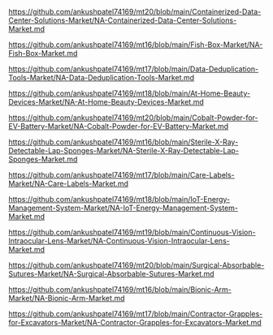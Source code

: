 <p><a href="https://github.com/ankushpatel74169/mt20/blob/main/Containerized-Data-Center-Solutions-Market/NA-Containerized-Data-Center-Solutions-Market.md">https://github.com/ankushpatel74169/mt20/blob/main/Containerized-Data-Center-Solutions-Market/NA-Containerized-Data-Center-Solutions-Market.md</a></p><p><a href="https://github.com/ankushpatel74169/mt16/blob/main/Fish-Box-Market/NA-Fish-Box-Market.md">https://github.com/ankushpatel74169/mt16/blob/main/Fish-Box-Market/NA-Fish-Box-Market.md</a></p><p><a href="https://github.com/ankushpatel74169/mt17/blob/main/Data-Deduplication-Tools-Market/NA-Data-Deduplication-Tools-Market.md">https://github.com/ankushpatel74169/mt17/blob/main/Data-Deduplication-Tools-Market/NA-Data-Deduplication-Tools-Market.md</a></p><p><a href="https://github.com/ankushpatel74169/mt18/blob/main/At-Home-Beauty-Devices-Market/NA-At-Home-Beauty-Devices-Market.md">https://github.com/ankushpatel74169/mt18/blob/main/At-Home-Beauty-Devices-Market/NA-At-Home-Beauty-Devices-Market.md</a></p><p><a href="https://github.com/ankushpatel74169/mt20/blob/main/Cobalt-Powder-for-EV-Battery-Market/NA-Cobalt-Powder-for-EV-Battery-Market.md">https://github.com/ankushpatel74169/mt20/blob/main/Cobalt-Powder-for-EV-Battery-Market/NA-Cobalt-Powder-for-EV-Battery-Market.md</a></p><p><a href="https://github.com/ankushpatel74169/mt16/blob/main/Sterile-X-Ray-Detectable-Lap-Sponges-Market/NA-Sterile-X-Ray-Detectable-Lap-Sponges-Market.md">https://github.com/ankushpatel74169/mt16/blob/main/Sterile-X-Ray-Detectable-Lap-Sponges-Market/NA-Sterile-X-Ray-Detectable-Lap-Sponges-Market.md</a></p><p><a href="https://github.com/ankushpatel74169/mt17/blob/main/Care-Labels-Market/NA-Care-Labels-Market.md">https://github.com/ankushpatel74169/mt17/blob/main/Care-Labels-Market/NA-Care-Labels-Market.md</a></p><p><a href="https://github.com/ankushpatel74169/mt18/blob/main/IoT-Energy-Management-System-Market/NA-IoT-Energy-Management-System-Market.md">https://github.com/ankushpatel74169/mt18/blob/main/IoT-Energy-Management-System-Market/NA-IoT-Energy-Management-System-Market.md</a></p><p><a href="https://github.com/ankushpatel74169/mt19/blob/main/Continuous-Vision-Intraocular-Lens-Market/NA-Continuous-Vision-Intraocular-Lens-Market.md">https://github.com/ankushpatel74169/mt19/blob/main/Continuous-Vision-Intraocular-Lens-Market/NA-Continuous-Vision-Intraocular-Lens-Market.md</a></p><p><a href="https://github.com/ankushpatel74169/mt20/blob/main/Surgical-Absorbable-Sutures-Market/NA-Surgical-Absorbable-Sutures-Market.md">https://github.com/ankushpatel74169/mt20/blob/main/Surgical-Absorbable-Sutures-Market/NA-Surgical-Absorbable-Sutures-Market.md</a></p><p><a href="https://github.com/ankushpatel74169/mt16/blob/main/Bionic-Arm-Market/NA-Bionic-Arm-Market.md">https://github.com/ankushpatel74169/mt16/blob/main/Bionic-Arm-Market/NA-Bionic-Arm-Market.md</a></p><p><a href="https://github.com/ankushpatel74169/mt17/blob/main/Contractor-Grapples-for-Excavators-Market/NA-Contractor-Grapples-for-Excavators-Market.md">https://github.com/ankushpatel74169/mt17/blob/main/Contractor-Grapples-for-Excavators-Market/NA-Contractor-Grapples-for-Excavators-Market.md</a></p>
